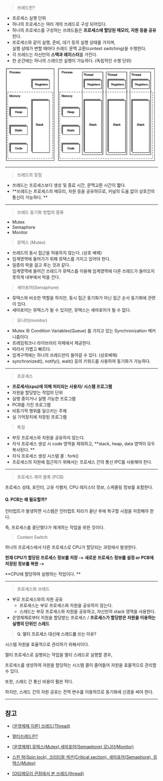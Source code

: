 > 쓰레드란?

-   프로세스 실행 단위 
-   하나의 프로세스는 여러 개의 쓰레드로 구성 되어있다. 
-   하나의 프로세스를 구성하는 쓰레드들은 **프로세스에 할당된 메모리, 자원 등을 공유**한다. 
-   프로세스와 같이 실행, 준비, 대기 등의 실행 상태를 가지며,   
    실행 상태가 변할 때마다 쓰레드 문맥 교환(context switching)을 수행한다. 
-   각 쓰레드는 자신만의 **스택과 레지스터**를 가진다. 
-   한 순간에는 하나의 스레드만 실행이 가능하다. (독립적인 수행 단위)

![thread](./img/thread.png)

---

> 쓰레드의 장점

-   쓰레드는 프로세스보다 생성 및 종료 시간, 문맥교환 시간이 짧다.
-   **쓰레드는 프로세스의 메모리, 자원 등을 공유하므로, 커널의 도움 없이 상호간의 통신이 가능하다. **

---

> 쓰레드 동기화 방법의 종류

-   Mutex
-   Semaphore
-   Monitor

> 뮤텍스 (Mutex)

-   쓰레드의 동시 접근을 허용하지 않는다. (상호 배제)
-   임계영역에 들어가기 위해 뮤텍스를 가지고 있어야 한다. 
-   일종의 락을 걸고 푸는 것과 같다.   
    임계영역에 들어간 쓰레드가 뮤텍스를 이용해 임계영역에 다른 쓰레드가 들어오지 못하게 내부에서 락을 건다. 

> 세마포어(Semaphore)

-   뮤텍스와 비슷한 역할을 하지만, 동시 접근 동기화가 아닌 접근 순서 동기화에 관련이 있다. 
-   세마포어는 뮤텍스가 될 수 있지만, 뮤텍스는 세마포어가 될 수 없다. 

> 모니터(monitor)

-   Mutex 와 Condition Variables(Queue) 를 가지고 있는 Synchronization 메커니즘이다. 
-   프레임워크나 라이브러리 자체에서 제공한다. 
-   따라서 가볍고 빠르다. 
-   임계구역에는 하나의 쓰레드만이 들어갈 수 있다. (상호배제)
-   synchronized(), notify(), wait() 등의 키워드를 사용하여 동기화가 가능하다.

---

> 프로세스

-   **프로세서(cpu)에 의해 처리되는 사용자/ 시스템 프로그램**
-   자원을 할당받는 작업의 단위
-   실행 중이거나 실행 가능한 프로그램 
-   PCB를 가진 프로그램 
-   비동기적 행위를 일으키는 주체 
-   실 기억장치에 저장된 프로그램 

> 특징 

-   부모 프로세스와 자원을 공유하지 않는다. 
-   자식 프로세스 생성 시 code 영역을 제외하고, **stack, heap, data 영역이 모두 복사된다. **
-   자식 프로세스 생성 시스템 콜 : fork()
-   프로세스의 자원에 접근하기 위해서는 프로세스 간의 통신 IPC를 사용해야 한다. 

---

> 프로세스 제어 블록 (PCB)

프로세스 상태, 포인터, 고유 식별자, CPU 레지스터 정보, 스케줄링 정보를 포함한다. 

#### **Q. PCB는 왜 필요할까?**

인터럽트가 발생하면 시스템은 인터럽트 처리가 끝난 후에 복구할 시점을 저장해야 한다. 

즉, 프로세스를 중단했다가 재개하는 작업을 위한 것이다. 

> Context Switch

하나의 프로세스에서 다른 프로세스로 CPU가 할당되는 과정에서 발생한다. 

**현재 CPU가 할당된 프로세스 정보를 저장 ->** **새로운 프로세스 정보를 설정 or PCB에 저장된 정보를 복원 ->**

**CPU에 할당하여 실행하는 작업이다. **

---

> 프로세스와 쓰레드 

-   부모 프로세스와의 자원 공유 
    -   프로세스는 부모 프로세스와 자원을 공유하지 않는다. 
    -   스레드는 부모 프로세스와 자원을 공유하고, 자신만의 stack 영역을 사용한다. 
-   운영체제로부터 자원을 할당받는 프로세스 / **프로세스가 할당받은 자원을 이용하는 실행의 단위인 스레드**

> **Q. 멀티 프로세스 대신에 스레드를 쓰는 이유?**

시스템 자원을 효율적으로 관리하기 위해서이다. 

멀티 프로세스로 실행되는 작업을 멀티 스레드로 실행할 경우, 

프로세스를 생성하여 자원을 할당하는 시스템 콜이 줄어들어 자원을 효율적으로 관리할 수 있다. 

또한, 스레드 간 통신 비용이 훨씬 적다. 

하지만, 스레드 간의 자원 공유는 전역 변수를 이용하므로 동기화에 신경을 써야 한다. 

---

## 참고

-   [\[운영체제 이론\] 쓰레드(Thread)](http://arer.tistory.com/80)
    
-   [멀티쓰레드란?](https://m.blog.naver.com/PostView.nhn?blogId=rja1104&logNo=220551216367&proxyReferer=https%3A%2F%2Fwww.google.co.kr%2F)
    
-   [\[운영체제\] 뮤텍스(Mutex) 세마포어(Semaphore) 모니터(Monitor)](http://about-myeong.tistory.com/34)
    
-   [스핀 락(Spin lock), 크리티컬 섹션(Critical section), 세마포어(Semaphore), 뮤텍스(Mutex)](http://brownbears.tistory.com/45)
    
-   [\[OS\]메모리 관점에서 본 쓰레드(thread)](https://mooneegee.blogspot.com/2015/01/os-thread.html)

